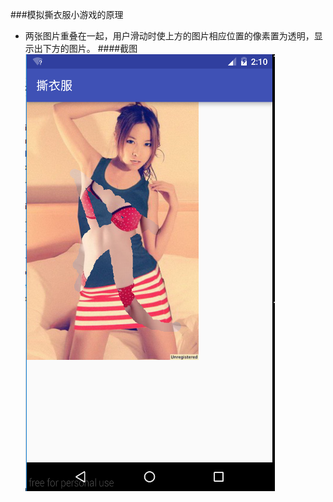 ###模拟撕衣服小游戏的原理
* 两张图片重叠在一起，用户滑动时使上方的图片相应位置的像素置为透明，显示出下方的图片。
####截图
![image](https://github.com/xaoyao/TornClothes/blob/master/Image.png)